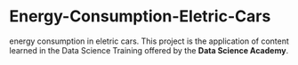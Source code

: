 # Energy-Consumption-Eletric-Cars
<p Apply machine learning to predict <em>energy consumption in eletric cars</em>.
This project is the application of content learned in the Data Science Training offered by the <strong>Data Science Academy</strong>.</p>
